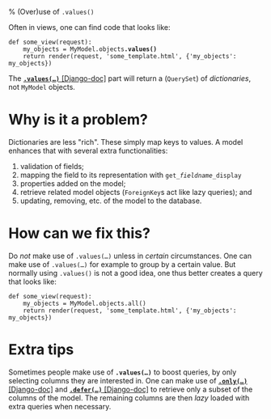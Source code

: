% (Over)use of `.values()`

Often in views, one can find code that looks like:

<pre><code>def some_view(request):
    my_objects = MyModel.objects<b>.values()</b>
    return render(request, 'some_template.html', {'my_objects': my_objects})</code></pre>

The [**<code>.values(&hellip;)</code>** [Django-doc]](https://docs.djangoproject.com/en/dev/ref/models/querysets/#values)
part will return a (`QuerySet`) of *dictionaries*, not `MyModel` objects.

# Why is it a problem?

Dictionaries are less "rich". These simply map keys to values. A model enhances
that with several extra functionalities:

 1. validation of fields;
 2. mapping the field to its representation with
    <code>get_<i>fieldname</i>_display</code>
 3. properties added on the model;
 4. retrieve related model objects (`ForeignKey`s act like lazy queries); and
 5. updating, removing, etc. of the model to the database.

# How can we fix this?

Do *not* make use of <code>.values(&hellip;)</code> unless in *certain* circumstances. One can
make use of <code>.values(&hellip;)</code> for example to group by a certain
value. But normally using `.values()` is not a good idea, one thus better
creates a query that looks like: 

<pre><code>def some_view(request):
    my_objects = MyModel.objects.all()
    return render(request, 'some_template.html', {'my_objects': my_objects})</code></pre>

# Extra tips

Sometimes people make use of **<code>.values(&hellip;)</code>** to boost queries, by only selecting columns they are interested in.
One can make use of [**<code>.only(&hellip;)</code>** [Django-doc]](https://docs.djangoproject.com/en/dev/ref/models/querysets/#only)
and [**<code>.defer(&hellip;)</code>** [Django-doc]](https://docs.djangoproject.com/en/dev/ref/models/querysets/#defer) to retrieve
only a subset of the columns of the model. The remaining columns are then *lazy*
loaded with extra queries when necessary.
